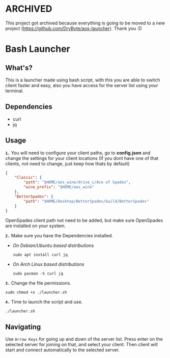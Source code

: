 # ARCHIVED
This project got archived because everything is going to be moved to a new project (https://github.com/DryByte/aos-launcher). Thank you :D

# Bash Launcher
## What's?
This is a launcher made using bash script, with this you are able to switch client faster and easy, also you have access for the server list using your terminal.

## Dependencies
- curl
- jq

## Usage
**``1.``** You will need to configure your client paths, go to **config.json** and change the settings for your client locations (If you dont have one of that clients, not need to change, just keep how thats by default)

```json
{
	"Classic": {
		"path": "$HOME/aos_wine/drive_c/Ace of Spades",
		"wine_prefix": "$HOME/aos_wine"
	},
	"BetterSpades": {
		"path": "$HOME/Desktop/BetterSpades/build/BetterSpades"
	}
}
```

OpenSpades client path not need to be added, but make sure OpenSpades are installed on your system.

**``2.``** Make sure you have the Dependencies installed.

- _On Debian/Ubuntu based distributions_
   ```
  sudo apt install curl jq
  ```
- _On Arch Linux based distributions_
    ```
  sudo pacman -S curl jq
  ```

**``3.``** Change the file permissions.
```
sudo chmod +x ./launcher.sh
```

**``4.``** Time to launch the script and use.
```
./launcher.sh
```

## Navigating
Use `Arrow Keys` for going up and down of the server list. Press enter on the selected server for joining on that, and select your client. Then client will start and connect automatically to the selected server.